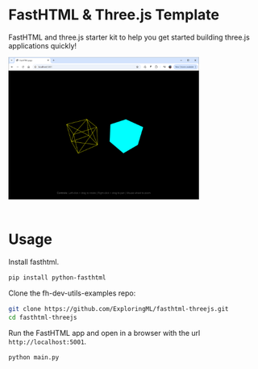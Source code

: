 # FastHTML & Three.js  Template
FastHTML and three.js starter kit to help you get started building three.js applications quickly!

<img src="scrn.png" style="width:75%;margin-bottom:20px;" />

# Usage

Install fasthtml.
```bash
pip install python-fasthtml
```

Clone the fh-dev-utils-examples repo:
```bash
git clone https://github.com/ExploringML/fasthtml-threejs.git
cd fasthtml-threejs
```

Run the FastHTML app and open in a browser with the url `http://localhost:5001`.
```bash
python main.py
```
